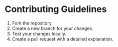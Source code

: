 # Contributing Guidelines
1. Fork the repository.
2. Create a new branch for your changes.
3. Test your changes locally.
4. Create a pull request with a detailed explanation.
